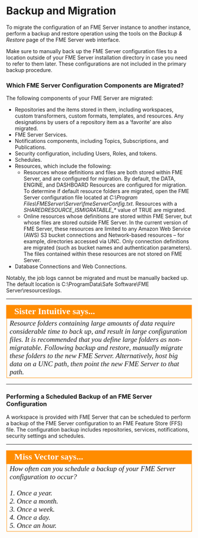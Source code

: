 # Backup and Migration #

To migrate the configuration of an FME Server instance to another instance, perform a backup and restore operation using the tools on the *Backup & Restore* page of the FME Server web interface.

Make sure to manually back up the FME Server configuration files to a location outside of your FME Server installation directory in case you need to refer to them later. These configurations are not included in the primary backup procedure. 

### Which FME Server Configuration Components are Migrated? ###

The following components of your FME Server are migrated:

- Repositories and the items stored in them, including workspaces, custom transformers, custom formats, templates, and resources. Any designations by users of a repository item as a ‘favorite’ are also migrated.
- FME Server Services.
- Notifications components, including Topics, Subscriptions, and Publications.
- Security configuration, including Users, Roles, and tokens.
- Schedules.
- Resources, which include the following:
    - Resources whose definitions and files are both stored within FME Server, and are configured for migration. By default, the DATA, ENGINE, and DASHBOARD Resources are configured for migration. To determine if default resource folders are migrated, open the FME Server configuration file located at *C:\Program Files\FMEServer\Server\fmeServerConfig.txt*. Resources with a *SHAREDRESOURCE\_ISMIGRATABLE\_\** value of TRUE are migrated.
    - Online resources whose definitions are stored within FME Server, but whose files are stored outside FME Server. In the current version of FME Server, these resources are limited to any Amazon Web Service (AWS) S3 bucket connections and Network-based resources – for example, directories accessed via UNC. Only connection definitions are migrated (such as bucket names and authentication parameters). The files contained within these resources are not stored on FME Server.
- Database Connections and Web Connections.

Notably, the job logs cannot be migrated and must be manually backed up. The default location is C:\ProgramData\Safe Software\FME Server\resources\logs\.

---

<!--Person X says...--> 

<table style="border-spacing: 0px">
<tr>
<td style="vertical-align:middle;background-color:darkorange;border: 2px solid darkorange">
<i class="fa fa-quote-left fa-lg fa-pull-left fa-fw" style="color:white;padding-right: 12px;vertical-align:text-top"></i>
<span style="color:white;font-size:x-large;font-weight: bold;font-family:serif">Sister Intuitive says...</span>
</td>
</tr>

<tr>
<td style="border: 1px solid darkorange">
<span style="font-family:serif; font-style:italic; font-size:larger">
Resource folders containing large amounts of data require considerable time to back up, and result in large configuration files. It is recommended that you define large folders as non-migratable. Following backup and restore, manually migrate these folders to the new FME Server. Alternatively, host big data on a UNC path, then point the new FME Server to that path.
</span>
</td>
</tr>
</table>

---

### Performing a Scheduled Backup of an FME Server Configuration ###

A workspace is provided with FME Server that can be scheduled to perform a backup of the FME Server configuration to an FME Feature Store (FFS) file. The configuration backup includes repositories, services, notifications, security settings and schedules.

---

<!--Person X says...--> 

<table style="border-spacing: 0px">
<tr>
<td style="vertical-align:middle;background-color:darkorange;border: 2px solid darkorange">
<i class="fa fa-quote-left fa-lg fa-pull-left fa-fw" style="color:white;padding-right: 12px;vertical-align:text-top"></i>
<span style="color:white;font-size:x-large;font-weight: bold;font-family:serif">Miss Vector says...</span>
</td>
</tr>

<tr>
<td style="border: 1px solid darkorange">
<span style="font-family:serif; font-style:italic; font-size:larger">
How often can you schedule a backup of your FME Server configuration to occur?
<br><br>1. Once a year.
<br>2. Once a month.
<br>3. Once a week.
<br>4. Once a day.
<br>5. Once an hour.
</span>
</td>
</tr>
</table>
